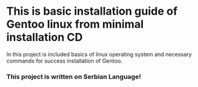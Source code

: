 
<h1> This is basic installation guide of Gentoo linux from minimal installation CD </h1>
In this project is included basics of linux operating system and necessary commands for success installation of Gentoo.

<h3>This project is written on Serbian Language!</3>
